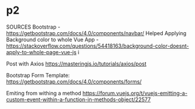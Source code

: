 # p2



SOURCES
Bootstrap - https://getbootstrap.com/docs/4.0/components/navbar/
Helped Applying Background color to whole Vue App - https://stackoverflow.com/questions/54418163/background-color-doesnt-apply-to-whole-page-vue-js
i

Post with Axios
https://masteringjs.io/tutorials/axios/post

Bootstrap Form Template: https://getbootstrap.com/docs/4.0/components/forms/

Emiting from withing a method
https://forum.vuejs.org/t/vuejs-emitting-a-custom-event-within-a-function-in-methods-object/22577




